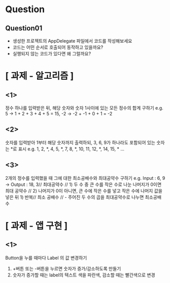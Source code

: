 # Question

## Question01

- 생성한 프로젝트의 AppDelegate 파일에서 코드를 작성해보세요
- 코드는 어떤 순서로 호출되어 동작하고 있을까요?
- 실행되지 않는 코드가 있다면 왜 그럴까요?





# [ 과제 - 알고리즘 ]

## <1>

정수 하나를 입력받은 뒤, 해당 숫자와 숫자 1사이에 있는 모든 정수의 합계 구하기
e.g.  5 -> 1 + 2 + 3 + 4 + 5 = 15,   -2 -> -2 + -1 + 0 + 1 = -2

## <2>

숫자를 입력받아 1부터 해당 숫자까지 출력하되, 3, 6, 9가 하나라도 포함되어 있는 숫자는 *로 표시
e.g.  1, 2, *, 4, 5, *, 7, 8, *, 10, 11, 12, *, 14, 15, * ... 

## <3>

2개의 정수를 입력했을 때 그에 대한 최소공배수와 최대공약수 구하기
e.g.  Input : 6, 9   ->  Output : 18, 3// 최대공약수
// 1) 두 수 중 큰 수를 작은 수로 나눈 나머지가 0이면 최대 공약수
// 2) 나머지가 0이 아니면, 큰 수에 작은 수를 넣고 작은 수에 나머지 값을 넣은 뒤 1) 반복// 최소 공배수
// - 주어진 두 수의 곱을 최대공약수로 나누면 최소공배수

# [ 과제 - 앱 구현 ]

## <1>

Button을 누를 때마다 Label 의 값 변경하기
1) +버튼 또는 -버튼을 누르면 숫자가 증가/감소하도록 만들기
 2) 숫자가 증가할 때는 label의 텍스트 색을 파란색, 감소할 때는 빨간색으로 변경